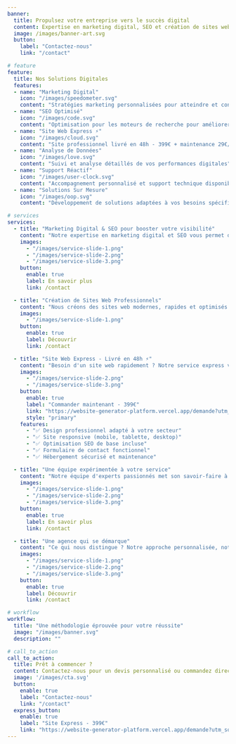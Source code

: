 ```yaml
---
banner:
  title: Propulsez votre entreprise vers le succès digital
  content: Expertise en marketing digital, SEO et création de sites web pour maximiser votre présence en ligne <br/> et développer votre activité.
  image: /images/banner-art.svg
  button:
    label: "Contactez-nous"
    link: "/contact"

# feature
feature: 
  title: Nos Solutions Digitales
  features:
  - name: "Marketing Digital"
    icon: "/images/speedometer.svg"
    content: "Stratégies marketing personnalisées pour atteindre et convertir votre audience cible"
  - name: "SEO Optimisé"
    icon: "/images/code.svg"
    content: "Optimisation pour les moteurs de recherche pour améliorer votre visibilité en ligne"
  - name: "Site Web Express ⚡"
    icon: "/images/cloud.svg"
    content: "Site professionnel livré en 48h - 399€ + maintenance 29€/mois"
  - name: "Analyse de Données"
    icon: "/images/love.svg"
    content: "Suivi et analyse détaillés de vos performances digitales"
  - name: "Support Réactif"
    icon: "/images/user-clock.svg"
    content: "Accompagnement personnalisé et support technique disponible"
  - name: "Solutions Sur Mesure"
    icon: "/images/oop.svg"
    content: "Développement de solutions adaptées à vos besoins spécifiques"

# services
services:
  - title: "Marketing Digital & SEO pour booster votre visibilité"
    content: "Notre expertise en marketing digital et SEO vous permet d'atteindre vos objectifs commerciaux. Nous utilisons les dernières techniques et outils pour optimiser votre présence en ligne, améliorer votre classement dans les moteurs de recherche et générer un trafic qualifié vers votre site."
    images:
      - "/images/service-slide-1.png"
      - "/images/service-slide-2.png"
      - "/images/service-slide-3.png"
    button:
      enable: true
      label: En savoir plus
      link: /contact

  - title: "Création de Sites Web Professionnels"
    content: "Nous créons des sites web modernes, rapides et optimisés pour les moteurs de recherche. Notre approche combine design attractif et performances techniques pour offrir une expérience utilisateur exceptionnelle. Chaque site est développé sur mesure pour répondre à vos besoins spécifiques."
    images: 
      - "/images/service-slide-1.png"
    button:
      enable: true
      label: Découvrir
      link: /contact

  - title: "Site Web Express - Livré en 48h ⚡"
    content: "Besoin d'un site web rapidement ? Notre service express vous livre un site professionnel, responsive et optimisé SEO en seulement 48 heures. Design moderne adapté à votre secteur d'activité. Hébergement sécurisé inclus + maintenance 29€/mois."
    images: 
      - "/images/service-slide-2.png"
      - "/images/service-slide-3.png"
    button:
      enable: true
      label: "Commander maintenant - 399€"
      link: "https://website-generator-platform.vercel.app/demande?utm_source=site_pro&utm_medium=service_section&utm_campaign=site_express"
      style: "primary"
    features:
      - "✅ Design professionnel adapté à votre secteur"
      - "✅ Site responsive (mobile, tablette, desktop)"
      - "✅ Optimisation SEO de base incluse"
      - "✅ Formulaire de contact fonctionnel"
      - "✅ Hébergement sécurisé et maintenance"

  - title: "Une équipe expérimentée à votre service"
    content: "Notre équipe d'experts passionnés met son savoir-faire à votre disposition pour vous accompagner dans tous vos projets digitaux. Nous combinons expertise technique et créativité pour vous offrir des solutions innovantes et performantes, adaptées à vos objectifs business."
    images:
      - "/images/service-slide-1.png"
      - "/images/service-slide-2.png"
      - "/images/service-slide-3.png"
    button:
      enable: true
      label: En savoir plus
      link: /contact

  - title: "Une agence qui se démarque"
    content: "Ce qui nous distingue ? Notre approche personnalisée, notre expertise pointue et notre engagement total envers la réussite de nos clients. Nous ne nous contentons pas de fournir des services, nous construisons des partenariats durables pour vous accompagner dans votre croissance digitale."
    images:
      - "/images/service-slide-1.png"
      - "/images/service-slide-2.png"
      - "/images/service-slide-3.png"
    button:
      enable: true
      label: Découvrir
      link: /contact

# workflow
workflow: 
  title: "Une méthodologie éprouvée pour votre réussite"
  image: "/images/banner.svg"
  description: ""

# call_to_action
call_to_action:
  title: Prêt à commencer ?
  content: Contactez-nous pour un devis personnalisé ou commandez directement votre site web express livré en 48h.
  image: '/images/cta.svg'
  button:
    enable: true
    label: "Contactez-nous"
    link: "/contact"
  express_button:
    enable: true
    label: "Site Express - 399€"
    link: "https://website-generator-platform.vercel.app/demande?utm_source=site_pro&utm_medium=cta&utm_campaign=express"
---
```

